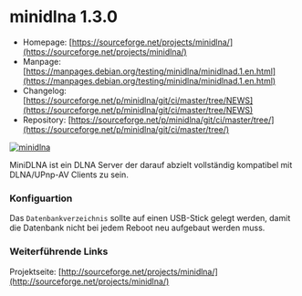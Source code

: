 # minidlna 1.3.0
 - Homepage: [https://sourceforge.net/projects/minidlna/](https://sourceforge.net/projects/minidlna/)
 - Manpage: [https://manpages.debian.org/testing/minidlna/minidlnad.1.en.html](https://manpages.debian.org/testing/minidlna/minidlnad.1.en.html)
 - Changelog: [https://sourceforge.net/p/minidlna/git/ci/master/tree/NEWS](https://sourceforge.net/p/minidlna/git/ci/master/tree/NEWS)
 - Repository: [https://sourceforge.net/p/minidlna/git/ci/master/tree/](https://sourceforge.net/p/minidlna/git/ci/master/tree/)

[![minidlna](../screenshots/243_md.jpg)](../screenshots/243.jpg)

MiniDLNA ist ein DLNA Server der darauf abzielt vollständig kompatibel
mit DLNA/UPnp-AV Clients zu sein.

### Konfiguartion

Das `Datenbankverzeichnis` sollte auf einen USB-Stick gelegt werden,
damit die Datenbank nicht bei jedem Reboot neu aufgebaut werden muss.

### Weiterführende Links

Projektseite:
[http://sourceforge.net/projects/minidlna/](http://sourceforge.net/projects/minidlna/)
